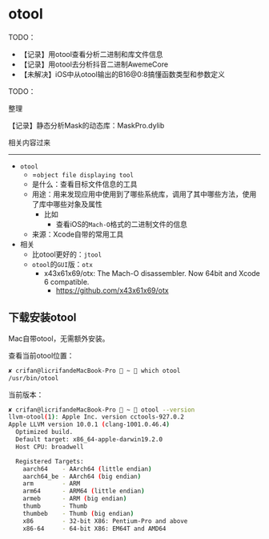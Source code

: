 # otool

TODO：

* 【记录】用otool查看分析二进制和库文件信息
* 【记录】用otool去分析抖音二进制AwemeCore
* 【未解决】iOS中从otool输出的B16@0:8搞懂函数类型和参数定义


TODO：

整理

【记录】静态分析Mask的动态库：MaskPro.dylib

相关内容过来

---

* `otool`
  * =`object file displaying tool`
  * 是什么：查看目标文件信息的工具
  * 用途：用来发现应用中使用到了哪些系统库，调用了其中哪些方法，使用了库中哪些对象及属性
    * 比如
      * 查看iOS的`Mach-O`格式的二进制文件的信息
  * 来源：Xcode自带的常用工具
* 相关
  * 比otool更好的：`jtool`
  * `otool`的`GUI`版：`otx`
    * x43x61x69/otx: The Mach-O disassembler. Now 64bit and Xcode 6 compatible.
      * https://github.com/x43x61x69/otx

## 下载安装otool

Mac自带otool，无需额外安装。

查看当前otool位置：

```bash
✘ crifan@licrifandeMacBook-Pro  ~  which otool
/usr/bin/otool
```

当前版本：

```bash
✘ crifan@licrifandeMacBook-Pro  ~  otool --version
llvm-otool(1): Apple Inc. version cctools-927.0.2
Apple LLVM version 10.0.1 (clang-1001.0.46.4)
  Optimized build.
  Default target: x86_64-apple-darwin19.2.0
  Host CPU: broadwell

  Registered Targets:
    aarch64    - AArch64 (little endian)
    aarch64_be - AArch64 (big endian)
    arm        - ARM
    arm64      - ARM64 (little endian)
    armeb      - ARM (big endian)
    thumb      - Thumb
    thumbeb    - Thumb (big endian)
    x86        - 32-bit X86: Pentium-Pro and above
    x86-64     - 64-bit X86: EM64T and AMD64
```
